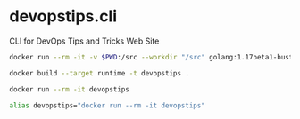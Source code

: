 # devopstips.cli

CLI for DevOps Tips and Tricks Web Site

```bash
docker run --rm -it -v $PWD:/src --workdir "/src" golang:1.17beta1-buster

docker build --target runtime -t devopstips .

docker run --rm -it devopstips

alias devopstips="docker run --rm -it devopstips"
```
